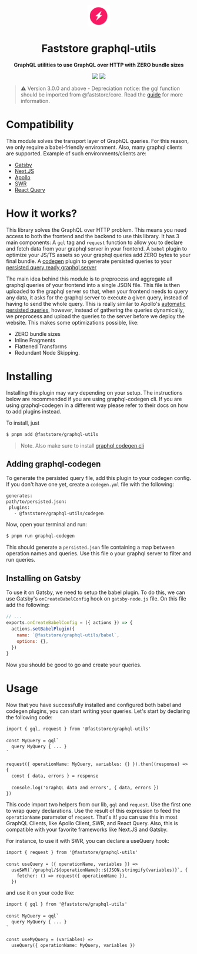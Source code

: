 <p align="center">
  <a href="https://faststore.dev">
    <img alt="Faststore" src="../ui/static/logo.png" width="60" />
  </a>
</p>
<h1 align="center">
  Faststore graphql-utils
</h1>
<p align="center">
  <strong>
    GraphQL utilities to use GraphQL over HTTP with ZERO bundle sizes
  </strong>
</p>

<div style="display: flex; justify-content: center; width: 100%">
  <a href="https://www.npmjs.com/package/@faststore/api" style="padding: 0px 2px 0px 0px">
    <img src="https://badge.fury.io/js/%40faststore%2Fui.svg" />
  </a>
  <a href="https://bundlephobia.com/package/@faststore/api" style="padding: 0px 0px 0px 2px">
    <img src="https://badgen.net/bundlephobia/dependency-count/@faststore/api" />
  </a>
</div>

> ⚠️ Version 3.0.0 and above - Depreciation notice: the gql function should be imported from @faststore/core. Read the [guide](faststore.dev/docs/api-extensions/api-extensions-improvements`) for more information.

# Compatibility

This module solves the transport layer of GraphQL queries. For this reason, we only require a babel-friendly environment. Also, many graphql clients are supported. Example of such environments/clients are:

- [Gatsby](https://www.gatsbyjs.com/)
- [Next.JS](https://nextjs.org/)
- [Apollo](https://www.apollographql.com/docs/)
- [SWR](https://swr.vercel.app/)
- [React Query](https://react-query.tanstack.com/)

# How it works?

This library solves the GraphQL over HTTP problem. This means you need access to both the frontend and the backend to use this library.
It has 3 main components: A `gql` tag and `request` function to allow you to declare and fetch data from your graphql server in your frontend. A `babel` plugin to optimize your JS/TS assets so your graphql queries add ZERO bytes to your final bundle. A [codegen](https://www.graphql-code-generator.com/) plugin to generate persisted queries to your [persisted query ready graphql server](https://www.apollographql.com/docs/apollo-server/performance/apq/)

The main idea behind this module is to preprocess and aggregate all graphql queries of your frontend into a single JSON file. This file is then uploaded to the graphql server so that, when your frontend needs to query any data, it asks for the graphql server to execute a given query, instead of having to send the whole query. This is really similar to Apollo's [automatic persisted queries](https://www.apollographql.com/docs/apollo-server/performance/apq/), however, instead of gathering the queries dynamically, we preprocess and upload the queries to the server before we deploy the website. This makes some optimizations possible, like:

- ZERO bundle sizes
- Inline Fragments
- Flattened Transforms
- Redundant Node Skipping.

# Installing

Installing this plugin may vary depending on your setup. The instructions below are recommended if you are using graphql-codegen cli. If you are using graphql-codegen in a different way please refer to their docs on how to add plugins instead.

To install, just

```sh
$ pnpm add @faststore/graphql-utils
```

> Note. Also make sure to install [graphql codegen cli](https://www.graphql-code-generator.com/docs/getting-started/installation)

## Adding graphql-codegen

To generate the persisted query file, add this plugin to your codegen config. If you don't have one yet, create a `codegen.yml` file with the following:

```
generates:
path/to/persisted.json:
 plugins:
   - @faststore/graphql-utils/codegen
```

Now, open your terminal and run:

```sh
$ pnpm run graphql-codegen
```

This should generate a `persisted.json` file containing a map between operation names and queries. Use this file o your graphql server to filter and run queries.

## Installing on Gatsby

To use it on Gatsby, we need to setup the babel plugin. To do this, we can use Gatsby's `onCreateBabelConfig` hook on `gatsby-node.js` file. On this file add the following:

```js
// ...
exports.onCreateBabelConfig = ({ actions }) => {
  actions.setBabelPlugin({
    name: `@faststore/graphql-utils/babel`,
    options: {},
  })
}
```

Now you should be good to go and create your queries.

# Usage

Now that you have successfully installed and configured both babel and codegen plugins, you can start writing your queries. Let's start by declaring the following code:

```tsx
import { gql, request } from '@faststore/graphql-utils'

const MyQuery = gql`
  query MyQuery { ... }
`

request({ operationName: MyQuery, variables: {} }).then((response) => {
  const { data, errors } = response

  console.log('GraphQL data and errors', { data, errors })
})
```

This code import two helpers from our lib, `gql` and `request`. Use the first one to wrap query declarations. Use the result of this expression to feed the `operationName` parameter of `request`.
That's it! you can use this in most GraphQL Clients, like Apollo Client, SWR, and React Query. Also, this is compatible with your favorite frameworks like Next.JS and Gatsby.

For instance, to use it with SWR, you can declare a useQuery hook:

```tsx
import { request } from '@faststore/graphql-utils'

const useQuery = ({ operationName, variables }) =>
  useSWR(`/graphql/${operationName}::${JSON.stringify(variables)}`, {
    fetcher: () => request({ operationName }),
  })
```

and use it on your code like:

```tsx
import { gql } from '@faststore/graphql-utils'

const MyQuery = qql`
  query MyQuery { ... }
`

const useMyQuery = (variables) =>
  useQuery({ operationName: MyQuery, variables })
```
